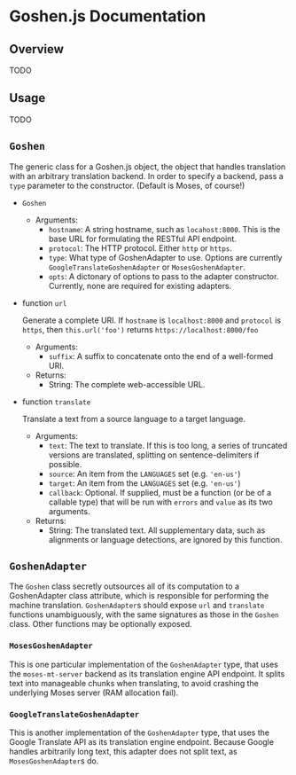 # Goshen.js Documentation

## Overview
TODO

## Usage
TODO

## `Goshen`
The generic class for a Goshen.js object, the object that handles translation with an arbitrary translation backend. In order to specify a backend, pass a `type` parameter to the constructor. (Default is Moses, of course!)

- `Goshen`
    - Arguments:
        - `hostname`: A string hostname, such as `locahost:8000`. This is the base URL for formulating the RESTful API endpoint.
        - `protocol`: The HTTP protocol. Either `http` or `https`.
        - `type`: What type of GoshenAdapter to use. Options are currently `GoogleTranslateGoshenAdapter` or `MosesGoshenAdapter`.
        - `opts`: A dictonary of options to pass to the adapter constructor. Currently, none are required for existing adapters.

- function `url`

    Generate a complete URI. If `hostname` is `localhost:8000` and `protocol` is `https`, then `this.url('foo')` returns `https://localhost:8000/foo`
    - Arguments:
        - `suffix`: A suffix to concatenate onto the end of a well-formed URI.
    - Returns:
        - String: The complete web-accessible URL.

- function `translate`

    Translate a text from a source language to a target language.
    - Arguments:
        - `text`: The text to translate. If this is too long, a series of truncated versions are translated, splitting on sentence-delimiters if possible.
        - `source`: An item from the `LANGUAGES` set (e.g. `'en-us'`)
        - `target`: An item from the `LANGUAGES` set (e.g. `'en-us'`)
        - `callback`: Optional. If supplied, must be a function (or be of a callable type) that will be run with `errors` and `value` as its two arguments.
    - Returns:
        - String: The translated text. All supplementary data, such as alignments or language detections, are ignored by this function.


## `GoshenAdapter`
The `Goshen` class secretly outsources all of its computation to a GoshenAdapter class attribute, which is responsible for performing the machine translation. `GoshenAdapter`s should expose `url` and `translate` functions unambiguously, with the same signatures as those in the `Goshen` class. Other functions may be optionally exposed.

### `MosesGoshenAdapter`
This is one particular implementation of the `GoshenAdapter` type, that uses the `moses-mt-server` backend as its translation engine API endpoint. It splits text into manageable chunks when translating, to avoid crashing the underlying Moses server (RAM allocation fail).

### `GoogleTranslateGoshenAdapter`
This is another implementation of the `GoshenAdapter` type, that uses the Google Translate API as its translation engine endpoint. Because Google handles arbitrarily long text, this adapter does not split text, as `MosesGoshenAdapter`s do.
